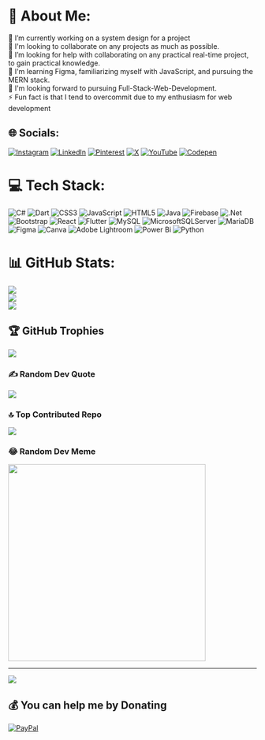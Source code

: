 # 💫 About Me:
🔭 I’m currently working on a system design for a project<br>👯 I'm looking to collaborate on any projects as much as possible.<br>🤝 I’m looking for help with collaborating on any practical real-time project, to gain practical knowledge.<br>🌱 I'm learning Figma, familiarizing myself with JavaScript, and pursuing the MERN stack.<br>💬 I'm looking forward to pursuing Full-Stack-Web-Development.<br>⚡ Fun fact is that I tend to overcommit due to my enthusiasm for web development


## 🌐 Socials:
[![Instagram](https://img.shields.io/badge/Instagram-%23E4405F.svg?logo=Instagram&logoColor=white)](https://instagram.com/_yadneshteli_) [![LinkedIn](https://img.shields.io/badge/LinkedIn-%230077B5.svg?logo=linkedin&logoColor=white)](https://linkedin.com/in/yadnesh-teli-b1a874277) [![Pinterest](https://img.shields.io/badge/Pinterest-%23E60023.svg?logo=Pinterest&logoColor=white)](https://pinterest.com/yadnesht909) <!--[![Reddit](https://img.shields.io/badge/Reddit-%23FF4500.svg?logo=Reddit&logoColor=white)](https://reddit.com/user/Dry_Obligation_7567)--> [![X](https://img.shields.io/badge/X-black.svg?logo=X&logoColor=white)](https://x.com/YadneshTeli) [![YouTube](https://img.shields.io/badge/YouTube-%23FF0000.svg?logo=YouTube&logoColor=white)](https://youtube.com/@Yadnesh-R0nin-Teli) [![Codepen](https://img.shields.io/badge/Codepen-000000?style=for-the-badge&logo=codepen&logoColor=white)](https://codepen.io/Yadnesh-Teli) 

# 💻 Tech Stack:
![C#](https://img.shields.io/badge/c%23-%23239120.svg?style=flat&logo=csharp&logoColor=white) ![Dart](https://img.shields.io/badge/dart-%230175C2.svg?style=flat&logo=dart&logoColor=white) ![CSS3](https://img.shields.io/badge/css3-%231572B6.svg?style=flat&logo=css3&logoColor=white) ![JavaScript](https://img.shields.io/badge/javascript-%23323330.svg?style=flat&logo=javascript&logoColor=%23F7DF1E) ![HTML5](https://img.shields.io/badge/html5-%23E34F26.svg?style=flat&logo=html5&logoColor=white) ![Java](https://img.shields.io/badge/java-%23ED8B00.svg?style=flat&logo=openjdk&logoColor=white) ![Firebase](https://img.shields.io/badge/firebase-%23039BE5.svg?style=flat&logo=firebase) ![.Net](https://img.shields.io/badge/.NET-5C2D91?style=flat&logo=.net&logoColor=white) ![Bootstrap](https://img.shields.io/badge/bootstrap-%238511FA.svg?style=flat&logo=bootstrap&logoColor=white) ![React](https://img.shields.io/badge/react-%2320232a.svg?style=flat&logo=react&logoColor=%2361DAFB) ![Flutter](https://img.shields.io/badge/Flutter-%2302569B.svg?style=flat&logo=Flutter&logoColor=white) ![MySQL](https://img.shields.io/badge/mysql-%2300000f.svg?style=flat&logo=mysql&logoColor=white) ![MicrosoftSQLServer](https://img.shields.io/badge/Microsoft%20SQL%20Server-CC2927?style=flat&logo=microsoft%20sql%20server&logoColor=white) ![MariaDB](https://img.shields.io/badge/MariaDB-003545?style=flat&logo=mariadb&logoColor=white) ![Figma](https://img.shields.io/badge/figma-%23F24E1E.svg?style=flat&logo=figma&logoColor=white) ![Canva](https://img.shields.io/badge/Canva-%2300C4CC.svg?style=flat&logo=Canva&logoColor=white) ![Adobe Lightroom](https://img.shields.io/badge/Adobe%20Lightroom-31A8FF.svg?style=flat&logo=Adobe%20Lightroom&logoColor=white) <!--![Adobe Photoshop](https://img.shields.io/badge/adobe%20photoshop-%2331A8FF.svg?style=flat&logo=adobe%20photoshop&logoColor=white) ![Adobe Premiere Pro](https://img.shields.io/badge/Adobe%20Premiere%20Pro-9999FF.svg?style=flat&logo=Adobe%20Premiere%20Pro&logoColor=white) ![Adobe Lightroom Classic](https://img.shields.io/badge/Adobe%20Lightroom%20Classic-31A8FF.svg?style=flat&logo=Adobe%20Lightroom%20Classic&logoColor=white)--> ![Power Bi](https://img.shields.io/badge/power_bi-F2C811?style=flat&logo=powerbi&logoColor=black) ![Python](https://img.shields.io/badge/python-3670A0?style=flat&logo=python&logoColor=ffdd54)
# 📊 GitHub Stats:
![](https://github-readme-stats.vercel.app/api?username=YadneshTeli&theme=gotham&hide_border=false&include_all_commits=true&count_private=true)<br/>
![](https://github-readme-streak-stats.herokuapp.com/?user=YadneshTeli&theme=gotham&hide_border=false)<br/>
![](https://github-readme-stats.vercel.app/api/top-langs/?username=YadneshTeli&theme=gotham&hide_border=false&include_all_commits=true&count_private=true&layout=compact)
<!--[![Top Langs](https://github-readme-stats.vercel.app/api/top-langs/?username=YadneshTeli&theme=gotham&hide_border=false&layout=compact)](https://github.com/anuraghazra/github-readme-stats)-->

## 🏆 GitHub Trophies
![](https://github-profile-trophy.vercel.app/?username=YadneshTeli&theme=discord&no-frame=true&no-bg=false&margin-w=4)

### ✍️ Random Dev Quote
![](https://quotes-github-readme.vercel.app/api?type=horizontal&theme=tokyonight)

### 🔝 Top Contributed Repo
![](https://github-contributor-stats.vercel.app/api?username=YadneshTeli&limit=5&theme=radical&combine_all_yearly_contributions=true)

### 😂 Random Dev Meme
<img src='https://randommeme-five.vercel.app/' style="height: 400px;"/>

---
[![](https://visitcount.itsvg.in/api?id=YadneshTeli&icon=5&color=4)](https://visitcount.itsvg.in)

  ## 💰 You can help me by Donating
  [![PayPal](https://img.shields.io/badge/PayPal-00457C?style=for-the-badge&logo=paypal&logoColor=white)](https://paypal.me/YadneshTeli) 

  
<!-- Proudly created with GPRM ( https://gprm.itsvg.in ) -->
